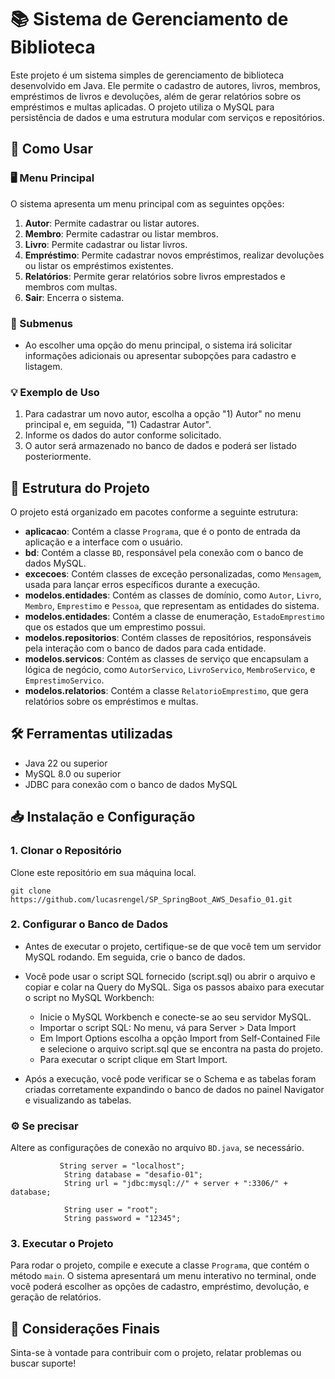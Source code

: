 # 📚 Sistema de Gerenciamento de Biblioteca

Este projeto é um sistema simples de gerenciamento de biblioteca desenvolvido em Java. Ele permite o cadastro de autores, livros, membros, empréstimos de livros e devoluções, além de gerar relatórios sobre os empréstimos e multas aplicadas. O projeto utiliza o MySQL para persistência de dados e uma estrutura modular com serviços e repositórios.

## 🚀 Como Usar

### 🖥️ Menu Principal

O sistema apresenta um menu principal com as seguintes opções:

1. **Autor**: Permite cadastrar ou listar autores.
2. **Membro**: Permite cadastrar ou listar membros.
3. **Livro**: Permite cadastrar ou listar livros.
4. **Empréstimo**: Permite cadastrar novos empréstimos, realizar devoluções ou listar os empréstimos existentes.
5. **Relatórios**: Permite gerar relatórios sobre livros emprestados e membros com multas.
6. **Sair**: Encerra o sistema.

### 📜 Submenus

- Ao escolher uma opção do menu principal, o sistema irá solicitar informações adicionais ou apresentar subopções para cadastro e listagem.

### 💡 Exemplo de Uso

1. Para cadastrar um novo autor, escolha a opção "1) Autor" no menu principal e, em seguida, "1) Cadastrar Autor".
2. Informe os dados do autor conforme solicitado.
3. O autor será armazenado no banco de dados e poderá ser listado posteriormente.

## 📁 Estrutura do Projeto

O projeto está organizado em pacotes conforme a seguinte estrutura:

- **aplicacao**: Contém a classe `Programa`, que é o ponto de entrada da aplicação e a interface com o usuário.
- **bd**: Contém a classe `BD`, responsável pela conexão com o banco de dados MySQL.
- **excecoes**: Contém classes de exceção personalizadas, como `Mensagem`, usada para lançar erros específicos durante a execução.
- **modelos.entidades**: Contém as classes de domínio, como `Autor`, `Livro`, `Membro`, `Emprestimo` e `Pessoa`, que representam as entidades do sistema.
- **modelos.entidades**: Contém a classe de enumeração, `EstadoEmprestimo` que os estados que um emprestimo possui.
- **modelos.repositorios**: Contém classes de repositórios, responsáveis pela interação com o banco de dados para cada entidade.
- **modelos.servicos**: Contém as classes de serviço que encapsulam a lógica de negócio, como `AutorServico`, `LivroServico`, `MembroServico`, e `EmprestimoServico`.
- **modelos.relatorios**: Contém a classe `RelatorioEmprestimo`, que gera relatórios sobre os empréstimos e multas.

## 🛠️ Ferramentas utilizadas

- Java 22 ou superior
- MySQL 8.0 ou superior
- JDBC para conexão com o banco de dados MySQL

## 📥 Instalação e Configuração

### 1. Clonar o Repositório

Clone este repositório em sua máquina local.

```
git clone https://github.com/lucasrengel/SP_SpringBoot_AWS_Desafio_01.git
```

### 2. Configurar o Banco de Dados

- Antes de executar o projeto, certifique-se de que você tem um servidor MySQL rodando. Em seguida, crie o banco de dados.

- Você pode usar o script SQL fornecido (script.sql) ou abrir o arquivo e copiar e colar na Query do MySQL. Siga os passos abaixo para executar o script no MySQL Workbench:
  - Inicie o MySQL Workbench e conecte-se ao seu servidor MySQL.
  - Importar o script SQL: No menu, vá para Server > Data Import
  - Em Import Options escolha a opção Import from Self-Contained File e selecione o arquivo script.sql que se encontra na pasta do projeto.
  - Para executar o script clique em Start Import.

- Após a execução, você pode verificar se o Schema e as tabelas foram criadas corretamente expandindo o banco de dados no painel Navigator e visualizando as tabelas.

### ⚙️ Se precisar 

Altere as configurações de conexão no arquivo `BD.java`, se necessário.

```
           String server = "localhost";
            String database = "desafio-01";
            String url = "jdbc:mysql://" + server + ":3306/" + database;

            String user = "root";
            String password = "12345";
```

### 3. Executar o Projeto

Para rodar o projeto, compile e execute a classe `Programa`, que contém o método `main`. O sistema apresentará um menu interativo no terminal, onde você poderá escolher as opções de cadastro, empréstimo, devolução, e geração de relatórios.


## 🎉 Considerações Finais

Sinta-se à vontade para contribuir com o projeto, relatar problemas ou buscar suporte!
